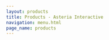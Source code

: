 ```yaml
---
layout: products
title: Products - Asteria Interactive
navigation: menu.html
page_name: products
---
```

